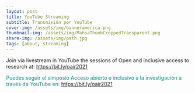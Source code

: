 ```yaml
---
layout: post
title: YouTube Streaming
subtitle: Transmisión por YouTube
cover-img: /assets/img/banneramerica.png
thumbnail-img: /assets/img/MahsaThumbCroppedTransparent.png
share-img: /assets/img/path.jpg
tags: [about, streaming]
---
```


Join via livestream in YouTube the sessions of Open and inclusive access to research at: https://bit.ly/oair2021

<span style="color: DarkCyan;">Puedes seguir el simposio Acceso abierto e inclusivo a la investigación a través de YouTube en: https://bit.ly/oair2021</span>
